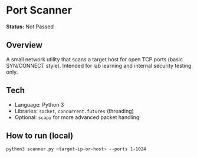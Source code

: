 # Port Scanner

**Status:** Not Passed

## Overview
A small network utility that scans a target host for open TCP ports (basic SYN/CONNECT style). Intended for lab learning and internal security testing only.

## Tech
- Language: Python 3
- Libraries: `socket`, `concurrent.futures` (threading)
- Optional: `scapy` for more advanced packet handling

## How to run (local)
```bash
python3 scanner.py <target-ip-or-host> --ports 1-1024
